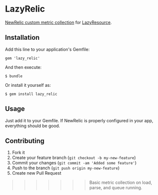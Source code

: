 # LazyRelic

[NewRelic custom metric collection](https://newrelic.com/docs/ruby/ruby-custom-metric-collection) for [LazyResource](https://github.com/ahlatimer/lazy_resource).

## Installation

Add this line to your application's Gemfile:

    gem 'lazy_relic'

And then execute:

    $ bundle

Or install it yourself as:

    $ gem install lazy_relic

## Usage

Just add it to your Gemfile. If NewRelic is properly configured in your
app, everything should be good.

## Contributing

1. Fork it
2. Create your feature branch (`git checkout -b my-new-feature`)
3. Commit your changes (`git commit -am 'Added some feature'`)
4. Push to the branch (`git push origin my-new-feature`)
5. Create new Pull Request
>>>>>>> Basic metric collection on load, parse, and queue running.
